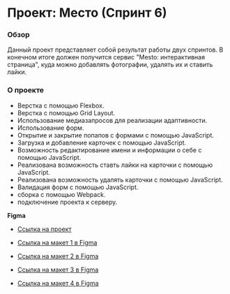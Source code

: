 # Проект: Место (Спринт 6)

### Обзор

Данный проект представляет собой результат работы двух спринтов. В конечном итоге должен получится сервис "Mesto: интерактивная страница", куда можно добавлять фотографии, удалять их и ставить лайки.

### О проекте

- Верстка с помощью Flexbox.
- Верстка с помощью Grid Layout.
- Использование медиазапросов для реализации адаптивности.
- Использование форм.
- Открытие и закрытие попапов с формами с помощью JavaScript.
- Загрузка и добавление карточек с помощью JavaScript.
- Возможность редактирование имени и информации о себе с помощью JavaScript.
- Реализована возможность ставть лайки на карточки с помощью JavaScript.
- Реализована возможность удалять карточки с помощью JavaScript.
- Валидация форм с помощью JavaScript.
- сборка с помощью Webpack.
- подключение проекта к серверу.

**Figma**

- [Ссылка на проект](https://galdenysh.github.io/mesto-project/)

- [Ссылка на макет 1 в Figma](https://www.figma.com/file/2cn9N9jSkmxD84oJik7xL7/JavaScript.-Sprint-4?node-id=0%3A1)

- [Ссылка на макет 2 в Figma](https://www.figma.com/file/bjyvbKKJN2naO0ucURl2Z0/JavaScript.-Sprint-5?node-id=0%3A1)

- [Ссылка на макет 3 в Figma](https://www.figma.com/file/kRVLKwYG3d1HGLvh7JFWRT/JavaScript.-Sprint-6?node-id=1140%3A291)

- [Ссылка на макет 4 в Figma](https://www.figma.com/file/PSdQFRHoxXJFs2FH8IXViF/JavaScript.-Sprint-9?node-id=109%3A315)
